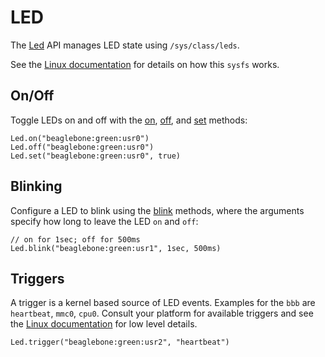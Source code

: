 # LED

[linux]: https://www.kernel.org/doc/Documentation/leds/leds-class.txt

The [Led](../api/studs/Led.html) API manages LED state using `/sys/class/leds`.

See the [Linux documentation][linux] for details on how this `sysfs` works.

## On/Off

[on]:  ../api/studs/Led.html#on
[off]: ../api/studs/Led.html#off
[set]: ../api/studs/Led.html#set


Toggle LEDs on and off with the [on][on], [off][off], and [set][set] methods:

    Led.on("beaglebone:green:usr0")
    Led.off("beaglebone:green:usr0")
    Led.set("beaglebone:green:usr0", true)

## Blinking

[blink]: ../api/studs/Led.html#blink

Configure a LED to blink using the [blink][blink] methods, where the arguments
specify how long to leave the LED `on` and `off`:

    // on for 1sec; off for 500ms
    Led.blink("beaglebone:green:usr1", 1sec, 500ms)

## Triggers

[trigger]: ../api/studs/Led.html#trigger

A trigger is a kernel based source of LED events. Examples for the `bbb` are
`heartbeat`, `mmc0`, `cpu0`.  Consult your platform for available triggers and
see the [Linux documentation][linux] for low level details.

    Led.trigger("beaglebone:green:usr2", "heartbeat")